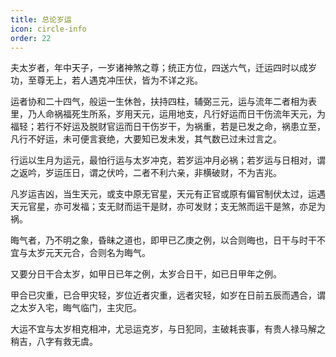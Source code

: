 ```yaml
---
title: 总论岁运
icon: circle-info
order: 22
---
```


夫太岁者，年中天子，一岁诸神煞之尊；统正方位，四送六气，迁运四时以成岁功，至尊无上，若人遇克冲压伏，皆为不详之兆。

运者协和二十四气，般运一生休咎，扶持四柱，辅弼三元，运与流年二者相为表里，乃人命祸福死生所系，岁用天元，运用地支，凡行好运而日干伤流年天元，为福轻；若行不好运及脱财官运而日干伤岁干，为祸重，若是已发之命，祸患立至，凡行不好运，未可便言衰绝，大要知已发未发，其气数已过未过言之。

行运以生月为运元，最怕行运与太岁冲克，若岁运冲月必祸；若岁运与日相对，谓之返吟，岁运压日，谓之伏吟，二者不利六亲，非横破财，不为吉兆。

凡岁运吉凶，当生天元，或支中原无官星，天元有正官或原有偏官制伏太过，运遇天元官星，亦可发福；支无财而运干是财，亦可发财；支无煞而运干是煞，亦足为祸。

晦气者，乃不明之象，昏昧之道也，即甲已乙庚之例，以合则晦也，日干与时干不宜与太岁元天元合，合则名为晦气。

又要分日干合太岁，如甲日已年之例，太岁合日干，如已日甲年之例。

甲合已灾重，已合甲灾轻，岁位近者灾重，远者灾轻，如岁在日前五辰而遇合，谓之太岁入宅，晦气临门，主灾厄。

大运不宜与太岁相克相冲，尤忌运克岁，与日犯同，主破耗丧事，有贵人禄马解之稍吉，八字有救无虞。

